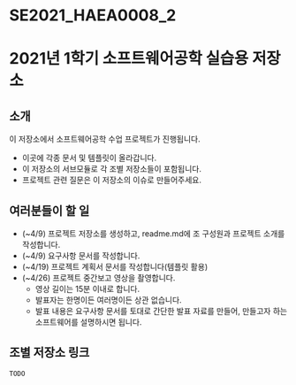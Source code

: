 # SE2021_HAEA0008_2
2021년 1학기 소프트웨어공학 실습용 저장소
===========


소개
---

이 저장소에서 소프트웨어공학 수업 프로젝트가 진행됩니다.

- 이곳에 각종 문서 및 템플릿이 올라갑니다.
- 이 저장소의 서브모듈로 각 조별 저장소들이 포함됩니다.
- 프로젝트 관련 질문은 이 저장소의 이슈로 만들어주세요.

여러분들이 할 일
---

+ (~4/9) 프로젝트 저장소를 생성하고, readme.md에 조 구성원과 프로젝트 소개를 작성합니다.
+ (~4/9) 요구사항 문서를 작성합니다.
+ (~4/19) 프로젝트 계획서 문서를 작성합니다(템플릿 활용)
+ (~4/26) 프로젝트 중간보고 영상을 촬영합니다. 
  + 영상 길이는 15분 이내로 합니다.
  + 발표자는 한명이든 여러명이든 상관 없습니다.
  + 발표 내용은 요구사항 문서를 토대로 간단한 발표 자료를 만들어, 만들고자 하는 소프트웨어를 설명하시면 됩니다. 


조별 저장소 링크
---
`TODO`
